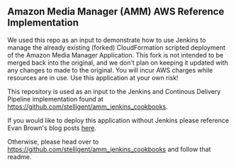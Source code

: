 ## Amazon Media Manager (AMM) AWS Reference Implementation

We used this repo as an input to demonstrate how to use Jenkins to manage the already existing (forked) CloudFormation scripted deployment of the Amazon Media Manager Application.  This fork is not intended to be merged back into the original, and we don't plan on keeping it updated with any changes to made to the original. You will incur AWS charges while resources are in use. Use this application at your own risk!

This repository is used as an input to the Jenkins and Continous Delivery Pipeline implementation found at https://github.com/stelligent/amm_jenkins_cookbooks.

If you would like to deploy this application without Jenkins please reference Evan Brown's blog posts [here](http://blogs.aws.amazon.com/application-management/post/Tx2DUJYZVBMJ92J/Part-1-Develop-Deploy-and-Manage-for-Scale-with-Elastic-Beanstalk-and-CloudForma).

Otherwise, please head over to https://github.com/stelligent/amm_jenkins_cookbooks and follow that readme.  
